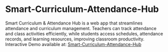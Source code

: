 # Smart-Curriculum-Attendance-Hub
Smart Curriculum &amp; Attendance Hub is a web app that streamlines attendance and curriculum management. Teachers can track attendance and class activities efficiently, while students access schedules, attendance records, and learning resources, improving classroom productivity. <br>
Interactive Demo available at: <a href="https://smart-curriculum-attendance-hub.netlify.app/">Smart-Curriculum-Attendance-Hub</a>

